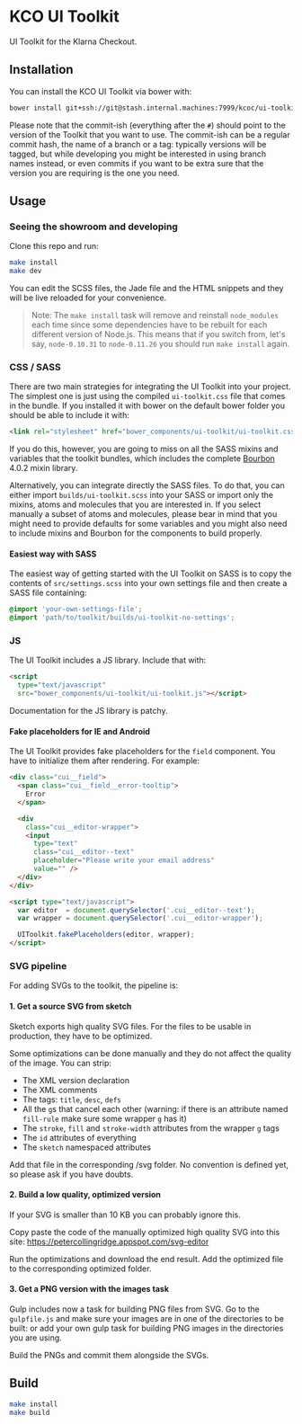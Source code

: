KCO UI Toolkit
==============

UI Toolkit for the Klarna Checkout.

Installation
------------

You can install the KCO UI Toolkit via bower with:

```sh
bower install git+ssh://git@stash.internal.machines:7999/kcoc/ui-toolkit.git#v1.5.0
```

Please note that the commit-ish (everything after the `#`) should point to the version of the Toolkit that you want to use. The commit-ish can be a regular commit hash, the name of a branch or a tag: typically versions will be tagged, but while developing you might be interested in using branch names instead, or even commits if you want to be extra sure that the version you are requiring is the one you need.

Usage
-----

### Seeing the showroom and developing

Clone this repo and run:

```sh
make install
make dev
```

You can edit the SCSS files, the Jade file and the HTML snippets and they will be live reloaded for your convenience.

> Note: The `make install` task will remove and reinstall `node_modules` each time since some dependencies have to be rebuilt for each different version of Node.js. This means that if you switch from, let's say, `node-0.10.31` to `node-0.11.26` you should run `make install` again.

### CSS / SASS

There are two main strategies for integrating the UI Toolkit into your project. The simplest one is just using the compiled `ui-toolkit.css` file that comes in the bundle. If you installed it with bower on the default bower folder you should be able to include it with:

```html
<link rel="stylesheet" href="bower_components/ui-toolkit/ui-toolkit.css" />
```

If you do this, however, you are going to miss on all the SASS mixins and variables that the toolkit bundles, which includes the complete [Bourbon](http://bourbon.io/) 4.0.2 mixin library.

Alternatively, you can integrate directly the SASS files. To do that, you can either import `builds/ui-toolkit.scss` into your SASS or import only the mixins, atoms and molecules that you are interested in. If you select manually a subset of atoms and molecules, please bear in mind that you might need to provide defaults for some variables and you might also need to include mixins and Bourbon for the components to build properly.

#### Easiest way with SASS

The easiest way of getting started with the UI Toolkit on SASS is to copy the contents of `src/settings.scss` into your own settings file and then create a SASS file containing:

```scss
@import 'your-own-settings-file';
@import 'path/to/toolkit/builds/ui-toolkit-no-settings';
```

### JS

The UI Toolkit includes a JS library. Include that with:

```html
<script
  type="text/javascript"
  src="bower_components/ui-toolkit/ui-toolkit.js"></script>
```

Documentation for the JS library is patchy.

#### Fake placeholders for IE and Android

The UI Toolkit provides fake placeholders for the `field` component. You have to initialize them after rendering. For example:

```html
<div class="cui__field">
  <span class="cui__field__error-tooltip">
    Error
  </span>

  <div
    class="cui__editor-wrapper">
    <input
      type="text"
      class="cui__editor--text"
      placeholder="Please write your email address"
      value="" />
  </div>
</div>

<script type="text/javascript">
  var editor  = document.querySelector('.cui__editor--text');
  var wrapper = document.querySelector('.cui__editor-wrapper');

  UIToolkit.fakePlaceholders(editor, wrapper);
</script>
```
### SVG pipeline

For adding SVGs to the toolkit, the pipeline is:

#### 1. Get a source SVG from sketch

Sketch exports high quality SVG files. For the files to be usable in
production, they have to be optimized.

Some optimizations can be done manually and they do not affect the
quality of the image. You can strip:

- The XML version declaration
- The XML comments
- The tags: `title`, `desc`, `defs`
- All the `g`s that cancel each other (warning: if there is an attribute
  named `fill-rule` make sure some wrapper `g` has it)
- The `stroke`, `fill` and `stroke-width` attributes from the wrapper `g` tags
- The `id` attributes of everything
- The `sketch` namespaced attributes

Add that file in the corresponding /svg folder. No convention is defined
yet, so please ask if you have doubts.

#### 2. Build a low quality, optimized version

If your SVG is smaller than 10 KB you can probably ignore this.

Copy paste the code of the manually optimized high quality SVG into this site:
https://petercollingridge.appspot.com/svg-editor

Run the optimizations and download the end result. Add the optimized
file to the corresponding optimized folder.

#### 3. Get a PNG version with the images task

Gulp includes now a task for building PNG files from SVG. Go to the `gulpfile.js` and make sure your images are in one of the directories to be built: or add your own gulp task for building PNG images in the directories you are using.

Build the PNGs and commit them alongside the SVGs.

Build
-----

```sh
make install
make build
```
